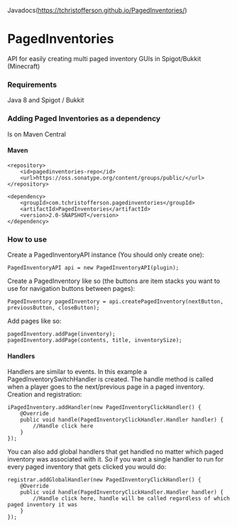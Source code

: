 Javadocs(https://tchristofferson.github.io/PagedInventories/)
# PagedInventories
API for easily creating multi paged inventory GUIs in Spigot/Bukkit (Minecraft)

### Requirements
Java 8 and Spigot / Bukkit

### Adding Paged Inventories as a dependency
Is on Maven Central
#### Maven
```
<repository>
    <id>pagedinventories-repo</id>
    <url>https://oss.sonatype.org/content/groups/public/</url>
</repository>
```
```
<dependency>
    <groupId>com.tchristofferson.pagedinventories</groupId>
    <artifactId>PagedInventories</artifactId>
    <version>2.0-SNAPSHOT</version>
</dependency>
```
### How to use
Create a PagedInventoryAPI instance (You should only create one):
```
PagedInventoryAPI api = new PagedInventoryAPI(plugin);
```
Create a PagedInventory like so (the buttons are item stacks you want to use for navigation buttons between pages):
```
PagedInventory pagedInventory = api.createPagedInventory(nextButton, previousButton, closeButton);
```
Add pages like so:
```
pagedInventory.addPage(inventory);
pagedInventory.addPage(contents, title, inventorySize);
```
#### Handlers
Handlers are similar to events. In this example a PagedInventorySwitchHandler is created. The handle method is called when a player goes to the next/previous page in a paged inventory.
Creation and registration:
```
iPagedInventory.addHandler(new PagedInventoryClickHandler() {
    @Override
    public void handle(PagedInventoryClickHandler.Handler handler) {
        //Handle click here
    }
});
```
You can also add global handlers that get handled no matter which paged inventory was associated with it. So if you want a single handler to run for every paged inventory that gets clicked you would do:
```
registrar.addGlobalHandler(new PagedInventoryClickHandler() {
    @Override
    public void handle(PagedInventoryClickHandler.Handler handler) {
        //Handle click here, handle will be called regardless of which paged inventory it was
    }
});
```
